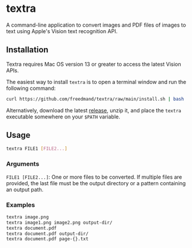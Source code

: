 # textra

A command-line application to convert images and PDF files of images to text using Apple's Vision text recognition API.

## Installation

Textra requires Mac OS version 13 or greater to access the latest Vision APIs.

The easiest way to install `textra` is to open a terminal window and run the following command:

```sh
curl https://github.com/freedmand/textra/raw/main/install.sh | bash
```

Alternatively, download the latest [release](https://github.com/freedmand/textra/releases), unzip it, and place the `textra` executable somewhere on your `$PATH` variable.

## Usage

```sh
textra FILE1 [FILE2...]
```

### Arguments

`FILE1 [FILE2...]`: One or more files to be converted. If multiple files are provided, the last file must be the output directory or a pattern containing an output path.

### Examples

```sh
textra image.png
textra image1.png image2.png output-dir/
textra document.pdf
textra document.pdf output-dir/
textra document.pdf page-{}.txt
```
